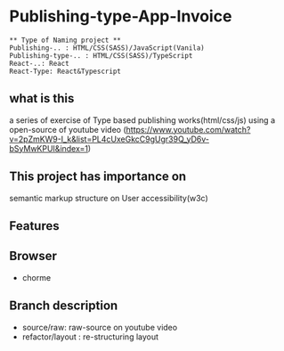 # Publishing-type-App-Invoice

```
** Type of Naming project ** 
Publishing-.. : HTML/CSS(SASS)/JavaScript(Vanila) 
Publishing-type-.. : HTML/CSS(SASS)/TypeScript
React-..: React
React-Type: React&Typescript
```

## what is this
a series of exercise of Type based publishing works(html/css/js) using a open-source of youtube video
(https://www.youtube.com/watch?v=2pZmKW9-I_k&list=PL4cUxeGkcC9gUgr39Q_yD6v-bSyMwKPUI&index=1)


## This project has importance on 
semantic markup structure on User accessibility(w3c)

## Features

## Browser
- chorme


## Branch description
- source/raw: raw-source on youtube video 
- refactor/layout :  re-structuring layout
